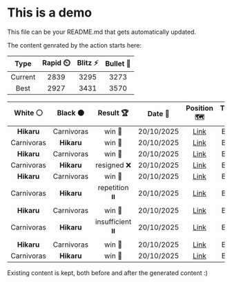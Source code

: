 # This is a demo

This file can be your README.md that gets automatically updated.

The content genrated by the action starts here:

<!--START_SECTION:chessStats-->
<!-- Automatically generated with https://github.com/Balastrong/chess-stats-action -->

| Type | Rapid ⏲️ | Blitz ⚡ | Bullet 🔫 |
|:---:|:---:|:---:|:---:|
| Current | 2839 | 3295 | 3273 |
| Best | 2927 | 3431 | 3570 |

| White ⚪ | Black ⚫ | Result 🏆 | Date 📅 | Position 🗺️ | Type 🕕 |
|:---:|:---:|:---:|:---:|:---:|:---:|
| **Hikaru** | Carnivoras | win 🥇 | 20/10/2025 | <a href="http://www.ee.unb.ca/cgi-bin/tervo/fen.pl?select=3r1r2/pp5R/2n2qk1/2p3N1/4pP2/1QP1P3/P3K1P1/7R b - - 1 27">Link</a> | Blitz |
| Carnivoras | **Hikaru** | win 🥇 | 20/10/2025 | <a href="http://www.ee.unb.ca/cgi-bin/tervo/fen.pl?select=6k1/5p2/3P2p1/4r2p/2R5/4N2b/3r4/4R1K1 w - - 1 42">Link</a> | Blitz |
| **Hikaru** | Carnivoras | win 🥇 | 20/10/2025 | <a href="http://www.ee.unb.ca/cgi-bin/tervo/fen.pl?select=8/2N5/p3k1pp/1pP1p3/1P1nK1PP/P7/8/8 b - - 4 55">Link</a> | Blitz |
| Carnivoras | **Hikaru** | resigned ❌ | 20/10/2025 | <a href="http://www.ee.unb.ca/cgi-bin/tervo/fen.pl?select=r6k/1R3pnp/2pN2p1/3p2q1/3Pb3/4PQ1P/5PP1/2R3K1 b - - 2 28">Link</a> | Blitz |
| **Hikaru** | Carnivoras | win 🥇 | 20/10/2025 | <a href="http://www.ee.unb.ca/cgi-bin/tervo/fen.pl?select=3r2k1/6bp/p1q1p1p1/1p3P2/8/1P3Q2/PBP3PP/1K3B1R b - - 0 23">Link</a> | Blitz |
| Carnivoras | **Hikaru** | repetition ⏸️ | 20/10/2025 | <a href="http://www.ee.unb.ca/cgi-bin/tervo/fen.pl?select=8/5rk1/p3q2p/3p2p1/1P6/P2QP1PP/6RK/8 w - - 10 42">Link</a> | Blitz |
| **Hikaru** | Carnivoras | win 🥇 | 20/10/2025 | <a href="http://www.ee.unb.ca/cgi-bin/tervo/fen.pl?select=8/2r3k1/P2R2p1/2N4p/5P2/2K5/1P6/8 b - - 0 63">Link</a> | Blitz |
| Carnivoras | **Hikaru** | insufficient ⏸️ | 20/10/2025 | <a href="http://www.ee.unb.ca/cgi-bin/tervo/fen.pl?select=8/8/5NK1/6n1/8/2k5/8/8 w - - 0 61">Link</a> | Blitz |
| **Hikaru** | Carnivoras | win 🥇 | 20/10/2025 | <a href="http://www.ee.unb.ca/cgi-bin/tervo/fen.pl?select=3r2k1/1bp1rppp/pp1q2n1/3p1N2/1P1Pn3/P2BPN2/2Q2PPP/2R2RK1 b - - 8 18">Link</a> | Blitz |
| Carnivoras | **Hikaru** | win 🥇 | 20/10/2025 | <a href="http://www.ee.unb.ca/cgi-bin/tervo/fen.pl?select=6k1/p4qp1/1p6/2b4p/8/2Q4P/6P1/B6K w - - 2 35">Link</a> | Blitz |

<!--END_SECTION:chessStats-->

Existing content is kept, both before and after the generated content :)
